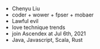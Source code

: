 - Chenyu Liu
- coder + wower + fpser + mobaer
- Lawful evil
- love technique trends
- join Ascendex at Jul 6th, 2021
- Java, Javascript, Scala, Rust

<!---
Ash-Twin/Ash-Twin is a ✨ special ✨ repository because its `README.md` (this file) appears on your GitHub profile.
You can click the Preview link to take a look at your changes.
--->
